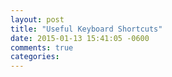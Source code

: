 ```yaml
---
layout: post
title: "Useful Keyboard Shortcuts"
date: 2015-01-13 15:41:05 -0600
comments: true
categories:
---
```

